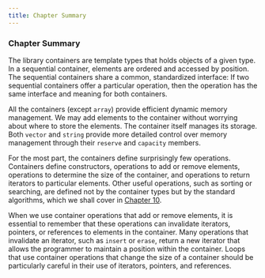 ```yaml
---
title: Chapter Summary
---
```


<h3 id="filepos2442334"><a id="filepos2442367"></a>Chapter Summary</h3>
<p>The library containers are template types that holds objects of a given type. In a sequential container, elements are ordered and accessed by position. The sequential containers share a common, standardized interface: If two sequential containers offer a particular operation, then the operation has the same interface and meaning for both containers.</p>
<p>All the containers (except <code>array</code>) provide efficient dynamic memory management. We may add elements to the container without worrying about where to store the elements. The container itself manages its storage. Both <code>vector</code> and <code>string</code> provide more detailed control over memory management through their <code>reserve</code> and <code>capacity</code> members.</p>
<p>For the most part, the containers define surprisingly few operations. Containers define constructors, operations to add or remove elements, operations to determine the size of the container, and operations to return iterators to particular elements. Other useful operations, such as sorting or searching, are defined not by the container types but by the standard algorithms, which we shall cover in <a href="097-chapter_10._generic_algorithms.html#filepos2454824">Chapter 10</a>.</p>
<p>When we use container operations that add or remove elements, it is essential to remember that these operations can invalidate iterators, pointers, or references to elements in the container. Many operations that invalidate an iterator, such as <code>insert</code> or <code>erase</code>, return a new iterator that allows the programmer to maintain a position within the container. Loops that use container operations that change the size of a container should be particularly careful in their use of iterators, pointers, and references.</p>
